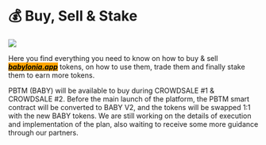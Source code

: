 # 💰 Buy, Sell & Stake

![](https://images.unsplash.com/photo-1518133120397-258d5eb470c6?crop=entropy\&cs=srgb\&fm=jpg\&ixid=MnwxOTcwMjR8MHwxfHNlYXJjaHwyfHxjYXNpbm8lMjBjaGlwc3xlbnwwfHx8fDE2MzY5ODkxNzk\&ixlib=rb-1.2.1\&q=85)

Here you find everything you need to know on how to buy & sell [_<mark style="background-color:orange;">**babylonia.app**</mark>_](https://babylonia.app) tokens, on how to use them, trade them and finally stake them to earn more tokens.

PBTM (BABY) will be available to buy during CROWDSALE #1 & CROWDSALE #2. Before the main launch of the platform, the PBTM smart contract will be converted to BABY V2, and the tokens will be swapped 1:1 with the new BABY tokens. We are still working on the details of execution and implementation of the plan, also waiting to receive some more guidance through our partners.&#x20;

